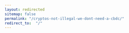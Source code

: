 ```yaml
---
layout: redirected
sitemap: false
permalink: "/cryptos-not-illegal-we-dont-need-a-cbdc/"
redirect_to:  "/"
---
```

